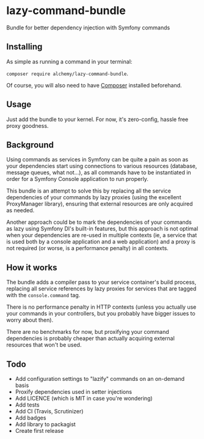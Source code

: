 # lazy-command-bundle

Bundle for better dependency injection with Symfony commands

## Installing

As simple as running a command in your terminal:

`composer require alchemy/lazy-command-bundle`.

Of course, you will also need to have [Composer](https://getcomposer.org/) installed beforehand.

## Usage

Just add the bundle to your kernel. For now, it's zero-config, hassle free proxy goodness.

## Background

Using commands as services in Symfony can be quite a pain as soon as your dependencies start using connections
to various resources (database, message queues, what not...), as all commands have to be instantiated in order
for a Symfony Console application to run properly.

This bundle is an attempt to solve this by replacing all the service dependencies of your commands by lazy proxies
(using the excellent ProxyManager library), ensuring that external resources are only acquired as needed.

Another approach could be to mark the dependencies of your commands as lazy using Symfony DI's built-in features,
but this approach is not optimal when your dependencies are re-used in multiple contexts (ie, a service that
is used both by a console application and a web application) and a proxy is not required (or worse, is a performance
penalty) in all contexts.

## How it works

The bundle adds a compiler pass to your service container's build process, replacing all service references by lazy
proxies for services that are tagged with the `console.command` tag.

There is no performance penalty in HTTP contexts (unless you actually use your commands in your controllers, but you
probably have bigger issues to worry about then). 

There are no benchmarks for now, but proxifying your command dependencies is probably cheaper than actually acquiring
external resources that won't be used.

## Todo

- Add configuration settings to "lazify" commands on an on-demand basis
- Proxify dependencies used in setter injections
- Add LICENCE (which is MIT in case you're wondering)
- Add tests
- Add CI (Travis, Scrutinizer)
- Add badges
- Add library to packagist
- Create first release



